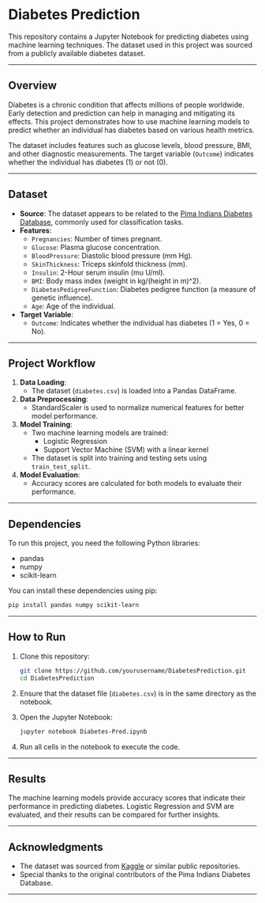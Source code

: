 # **Diabetes Prediction**

This repository contains a Jupyter Notebook for predicting diabetes using machine learning techniques. The dataset used in this project was sourced from a publicly available diabetes dataset.

---

## **Overview**

Diabetes is a chronic condition that affects millions of people worldwide. Early detection and prediction can help in managing and mitigating its effects. This project demonstrates how to use machine learning models to predict whether an individual has diabetes based on various health metrics.

The dataset includes features such as glucose levels, blood pressure, BMI, and other diagnostic measurements. The target variable (`Outcome`) indicates whether the individual has diabetes (1) or not (0).

---

## **Dataset**

- **Source**: The dataset appears to be related to the [Pima Indians Diabetes Database](https://www.kaggle.com/datasets/uciml/pima-indians-diabetes-database), commonly used for classification tasks.
- **Features**:
  - `Pregnancies`: Number of times pregnant.
  - `Glucose`: Plasma glucose concentration.
  - `BloodPressure`: Diastolic blood pressure (mm Hg).
  - `SkinThickness`: Triceps skinfold thickness (mm).
  - `Insulin`: 2-Hour serum insulin (mu U/ml).
  - `BMI`: Body mass index (weight in kg/(height in m)^2).
  - `DiabetesPedigreeFunction`: Diabetes pedigree function (a measure of genetic influence).
  - `Age`: Age of the individual.
- **Target Variable**:
  - `Outcome`: Indicates whether the individual has diabetes (1 = Yes, 0 = No).

---

## **Project Workflow**

1. **Data Loading**:
   - The dataset (`diabetes.csv`) is loaded into a Pandas DataFrame.
2. **Data Preprocessing**:
   - StandardScaler is used to normalize numerical features for better model performance.
3. **Model Training**:
   - Two machine learning models are trained:
     - Logistic Regression
     - Support Vector Machine (SVM) with a linear kernel
   - The dataset is split into training and testing sets using `train_test_split`.
4. **Model Evaluation**:
   - Accuracy scores are calculated for both models to evaluate their performance.

---

## **Dependencies**

To run this project, you need the following Python libraries:

- pandas
- numpy
- scikit-learn

You can install these dependencies using pip:

```bash
pip install pandas numpy scikit-learn
```

---

## **How to Run**

1. Clone this repository:
   ```bash
   git clone https://github.com/yourusername/DiabetesPrediction.git
   cd DiabetesPrediction
   ```

2. Ensure that the dataset file (`diabetes.csv`) is in the same directory as the notebook.

3. Open the Jupyter Notebook:
   ```bash
   jupyter notebook Diabetes-Pred.ipynb
   ```

4. Run all cells in the notebook to execute the code.

---

## **Results**

The machine learning models provide accuracy scores that indicate their performance in predicting diabetes. Logistic Regression and SVM are evaluated, and their results can be compared for further insights.

---

## **Acknowledgments**

- The dataset was sourced from [Kaggle](https://www.kaggle.com/datasets/uciml/pima-indians-diabetes-database) or similar public repositories.
- Special thanks to the original contributors of the Pima Indians Diabetes Database.

---
